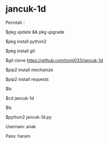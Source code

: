 # jancuk-1d
Perintah :

$pkg update && pkg upgrade

$pkg install python2

$pkg install git

$git clone https://github.com/tomi033/jancuk-1d

$pip2 install mechanize

$pip2 install requests

$ls

$cd jancuk-1d

$ls

$python2 jancuk-1d.py

Usernam: anak

Pass: haram
